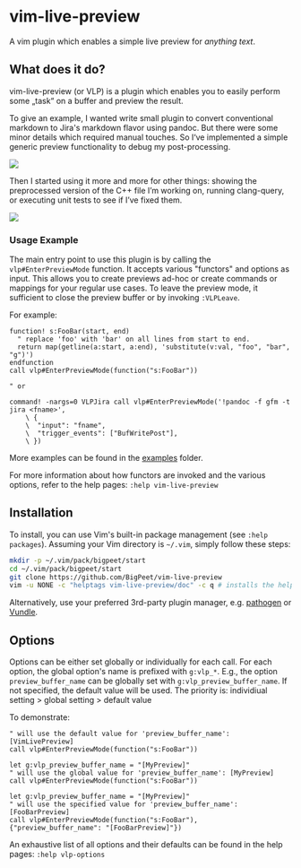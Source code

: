 # vim-live-preview

A vim plugin which enables a simple live preview for *anything text*.

## What does it do?

vim-live-preview (or VLP) is a plugin which enables you to easily perform some „task“ on a buffer and preview the result.

To give an example, I wanted write small plugin to convert conventional markdown to Jira's markdown flavor using pandoc.
But there were some minor details which required manual touches.
So I‘ve implemented a simple generic preview functionality to debug my post-processing.

![](https://github.com/BigPeet/vim-live-preview/assets/jira-example.png)

Then I started using it more and more for other things: showing the preprocessed version of the C++ file I’m working on, running clang-query, or executing unit tests to see if I’ve fixed them.

![](https://github.com/BigPeet/vim-live-preview/assets/clang-query-example.png)

### Usage Example

The main entry point to use this plugin is by calling the `vlp#EnterPreviewMode` function.
It accepts various "functors" and options as input.
This allows you to create previews ad-hoc or create commands or mappings for your regular use cases.
To leave the preview mode, it sufficient to close the preview buffer or by invoking `:VLPLeave`.

For example:

```vim
function! s:FooBar(start, end)
  " replace 'foo' with 'bar' on all lines from start to end.
  return map(getline(a:start, a:end), 'substitute(v:val, "foo", "bar", "g")')
endfunction
call vlp#EnterPreviewMode(function("s:FooBar"))

" or

command! -nargs=0 VLPJira call vlp#EnterPreviewMode('!pandoc -f gfm -t jira <fname>',
    \ {
    \  "input": "fname",
    \  "trigger_events": ["BufWritePost"],
    \ })
```

More examples can be found in the [examples](https://github.com/BigPeet/vim-live-preview/tree/master/examples) folder.

For more information about how functors are invoked and the various options, refer to the help pages: `:help vim-live-preview`


## Installation

To install, you can use Vim's built-in package management (see `:help packages`).
Assuming your Vim directory is `~/.vim`, simply follow these steps:

```bash
mkdir -p ~/.vim/pack/bigpeet/start
cd ~/.vim/pack/bigpeet/start
git clone https://github.com/BigPeet/vim-live-preview
vim -u NONE -c "helptags vim-live-preview/doc" -c q # installs the helptags
```

Alternatively, use your preferred 3rd-party plugin manager, e.g. [pathogen](https://github.com/tpope/vim-pathogen) or [Vundle](https://github.com/VundleVim/Vundle.vim).

## Options

Options can be either set globally or individually for each call.
For each option, the global option's name is prefixed with `g:vlp_*`.
E.g., the option `preview_buffer_name` can be globally set with `g:vlp_preview_buffer_name`.
If not specified, the default value will be used.
The priority is: individiual setting > global setting > default value

To demonstrate:

```vim
" will use the default value for 'preview_buffer_name': [VimLivePreview]
call vlp#EnterPreviewMode(function("s:FooBar"))
```

```vim
let g:vlp_preview_buffer_name = "[MyPreview]"
" will use the global value for 'preview_buffer_name': [MyPreview]
call vlp#EnterPreviewMode(function("s:FooBar"))
```

```vim
let g:vlp_preview_buffer_name = "[MyPreview]"
" will use the specified value for 'preview_buffer_name': [FooBarPreview]
call vlp#EnterPreviewMode(function("s:FooBar"), {"preview_buffer_name": "[FooBarPreview]"})
```

An exhaustive list of all options and their defaults can be found in the help pages: `:help vlp-options`
